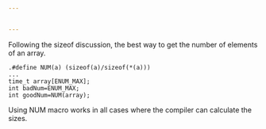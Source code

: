 ```yaml
---


---
```


<p>Following the sizeof discussion, the best way to get the number of elements of an array.</p>
<pre><code>.#define NUM(a) (sizeof(a)/sizeof(*(a)))
...
time_t array[ENUM_MAX];
int badNum=ENUM_MAX;
int goodNum=NUM(array);
</code></pre>
<p>Using NUM macro works in all cases where the compiler can calculate the sizes.</p>

